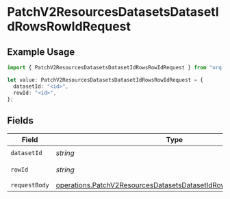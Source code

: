 # PatchV2ResourcesDatasetsDatasetIdRowsRowIdRequest

## Example Usage

```typescript
import { PatchV2ResourcesDatasetsDatasetIdRowsRowIdRequest } from "orq-node-client/models/operations";

let value: PatchV2ResourcesDatasetsDatasetIdRowsRowIdRequest = {
  datasetId: "<id>",
  rowId: "<id>",
};
```

## Fields

| Field                                                                                                                                                | Type                                                                                                                                                 | Required                                                                                                                                             | Description                                                                                                                                          |
| ---------------------------------------------------------------------------------------------------------------------------------------------------- | ---------------------------------------------------------------------------------------------------------------------------------------------------- | ---------------------------------------------------------------------------------------------------------------------------------------------------- | ---------------------------------------------------------------------------------------------------------------------------------------------------- |
| `datasetId`                                                                                                                                          | *string*                                                                                                                                             | :heavy_check_mark:                                                                                                                                   | Dataset ID                                                                                                                                           |
| `rowId`                                                                                                                                              | *string*                                                                                                                                             | :heavy_check_mark:                                                                                                                                   | Dataset row ID                                                                                                                                       |
| `requestBody`                                                                                                                                        | [operations.PatchV2ResourcesDatasetsDatasetIdRowsRowIdRequestBody](../../models/operations/patchv2resourcesdatasetsdatasetidrowsrowidrequestbody.md) | :heavy_minus_sign:                                                                                                                                   | N/A                                                                                                                                                  |